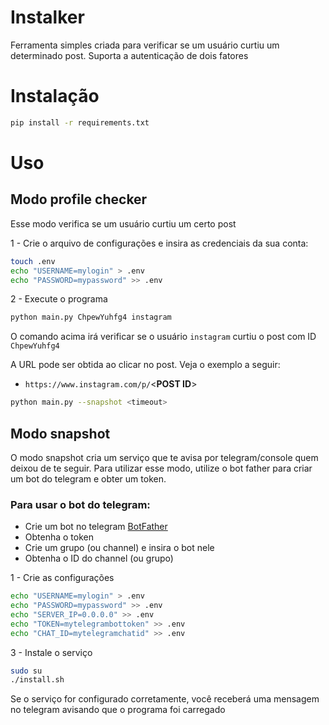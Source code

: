 # Instalker

Ferramenta simples criada para verificar se um usuário curtiu um determinado post. Suporta a autenticação de dois
fatores

# Instalação

```bash
pip install -r requirements.txt
```

# Uso

## Modo profile checker
Esse modo verifica se um usuário curtiu um certo post

1 - Crie o arquivo de configurações e insira as credenciais da sua conta:

```bash
touch .env
echo "USERNAME=mylogin" > .env
echo "PASSWORD=mypassword" >> .env
```

2 - Execute o programa

```bash
python main.py ChpewYuhfg4 instagram
```

O comando acima irá verificar se o usuário `instagram` curtiu o post com ID `ChpewYuhfg4`

A URL pode ser obtida ao clicar no post. Veja o exemplo a seguir:

* `https://www.instagram.com/p/`<**POST ID**>



```bash
python main.py --snapshot <timeout>
```

## Modo snapshot

O modo snapshot cria um serviço que te avisa por telegram/console quem deixou de te seguir.
Para utilizar esse modo, utilize o bot father para criar um bot do telegram e obter um token.

### Para usar o bot do telegram:
* Crie um bot no telegram [BotFather](https://t.me/botfather)
* Obtenha o token
* Crie um grupo (ou channel) e insira o bot nele
* Obtenha o ID do channel (ou grupo)

1 - Crie as configurações

```bash
echo "USERNAME=mylogin" > .env
echo "PASSWORD=mypassword" >> .env
echo "SERVER_IP=0.0.0.0" >> .env
echo "TOKEN=mytelegrambottoken" >> .env
echo "CHAT_ID=mytelegramchatid" >> .env
```

3 - Instale o serviço
```bash
sudo su
./install.sh
```

Se o serviço for configurado corretamente, você receberá uma mensagem no telegram avisando que o programa foi carregado


